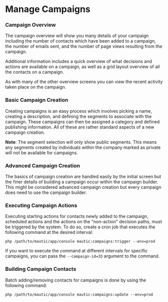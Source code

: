 # Manage Campaigns

### Campaign Overview

The campaign overview will show you many details of your campaign including the number of contacts which have been added to a campaign, the number of emails sent, and the number of page views resulting from the campaign.

Additional information includes a quick overview of what decisions and actions are available on a campaign, as well as a grid layout overview of all the contacts on a campaign.

As with many of the other overview screens you can view the recent activity taken place on the campaign.

### Basic Campaign Creation
Creating campaigns is an easy process which involves picking a name, creating a description, and defining the segments to associate with the campaign. These campaigns can then be assigned a category and defined publishing information. All of these are rather standard aspects of a new campaign creation.

**Note**: The segment selection will only show public segments. This means any segments created by individuals within the company marked as private will not be available for campaigns.

### Advanced Campaign Creation

The basics of campaign creation are handled easily by the initial screen but the finer details of building a campaign occur within the campaign builder. This might be considered advanced campaign creation but every campaign does need to use the campaign builder.


### Executing Campaign Actions

Executing starting actions for contacts newly added to the campaign, scheduled actions and the actions on the "non-action" decision paths, must be triggered by the system. To do so, create a cron job that executes the following command at the desired interval:

```
php /path/to/mautic/app/console mautic:campaigns:trigger --env=prod
```

If you want to execute the command at different intervals for specific campaigns, you can pass the `--campaign-id=ID` argument to the command.

### Building Campaign Contacts

Batch adding/removing contacts for campaigns is done by using the following command:

```
php /path/to/mautic/app/console mautic:campaigns:update --env=prod
```